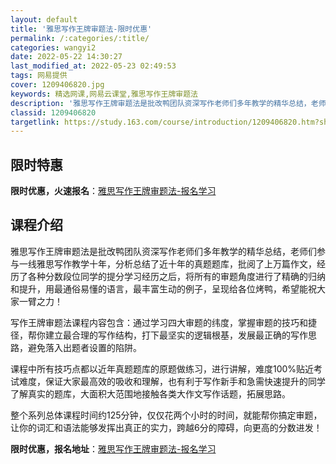 ```yaml
---
layout: default
title: '雅思写作王牌审题法-限时优惠'
permalink: /:categories/:title/
categories: wangyi2
date: 2022-05-22 14:30:27
last_modified_at: 2022-05-23 02:49:53
tags: 网易提供
cover: 1209406820.jpg
keywords: 精选网课,网易云课堂,雅思写作王牌审题法
description: '雅思写作王牌审题法是批改鸭团队资深写作老师们多年教学的精华总结，老师们参与一线雅思写作教学十年，分析总结了近十年的真题题'
classid: 1209406820
targetlink: https://study.163.com/course/introduction/1209406820.htm?share=1&shareId=1025206652&utm_campaign=share&utm_medium=iphoneShare&utm_source=&utm_u=1025206652
---
```


## 限时特惠

**限时优惠，火速报名**：[雅思写作王牌审题法-报名学习](https://study.163.com/course/introduction/1209406820.htm?share=1&shareId=1025206652&utm_campaign=share&utm_medium=iphoneShare&utm_source=&utm_u=1025206652)

## 课程介绍

雅思写作王牌审题法是批改鸭团队资深写作老师们多年教学的精华总结，老师们参与一线雅思写作教学十年，分析总结了近十年的真题题库，批阅了上万篇作文，经历了各种分数段位同学的提分学习经历之后，将所有的审题角度进行了精确的归纳和提升，用最通俗易懂的语言，最丰富生动的例子，呈现给各位烤鸭，希望能祝大家一臂之力！



写作王牌审题法课程内容包含：通过学习四大审题的纬度，掌握审题的技巧和捷径，帮你建立最合理的写作结构，打下最坚实的逻辑根基，发展最正确的写作思路，避免落入出题者设置的陷阱。



课程中所有技巧点都以近年真题题库的原题做练习，进行讲解，难度100%贴近考试难度，保证大家最高效的吸收和理解，也有利于写作新手和急需快速提升的同学了解真实的题库，大面积大范围地接触各类大作文写作话题，拓展思路。



整个系列总体课程时间约125分钟，仅仅花两个小时的时间，就能帮你搞定审题，让你的词汇和语法能够发挥出真正的实力，跨越6分的障碍，向更高的分数进发！

**限时优惠，报名地址**：[雅思写作王牌审题法-报名学习](https://study.163.com/course/introduction/1209406820.htm?share=1&shareId=1025206652&utm_campaign=share&utm_medium=iphoneShare&utm_source=&utm_u=1025206652)

